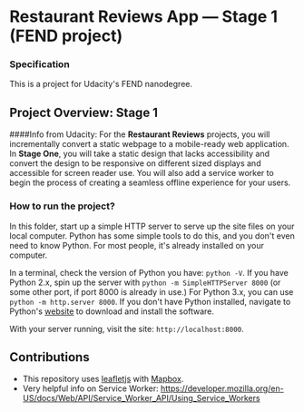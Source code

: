 
# Restaurant Reviews App — Stage 1 (FEND project)

### Specification

This is a project for Udacity's FEND nanodegree.

## Project Overview: Stage 1

####Info from Udacity:
For the **Restaurant Reviews** projects, you will incrementally convert a static webpage to a mobile-ready web application. In **Stage One**, you will take a static design that lacks accessibility and convert the design to be responsive on different sized displays and accessible for screen reader use. You will also add a service worker to begin the process of creating a seamless offline experience for your users.

### How to run the project?

In this folder, start up a simple HTTP server to serve up the site files on your local computer. Python has some simple tools to do this, and you don't even need to know Python. For most people, it's already installed on your computer. 

In a terminal, check the version of Python you have: `python -V`. If you have Python 2.x, spin up the server with `python -m SimpleHTTPServer 8000` (or some other port, if port 8000 is already in use.) For Python 3.x, you can use `python -m http.server 8000`. If you don't have Python installed, navigate to Python's [website](https://www.python.org/) to download and install the software.

With your server running, visit the site: `http://localhost:8000`.

## Contributions

- This repository uses [leafletjs](https://leafletjs.com/) with [Mapbox](https://www.mapbox.com/).
- Very helpful info on Service Worker: https://developer.mozilla.org/en-US/docs/Web/API/Service_Worker_API/Using_Service_Workers





